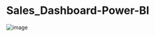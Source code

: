 # Sales_Dashboard-Power-BI
![image](https://user-images.githubusercontent.com/107194071/229878254-5cc931e4-6a34-4392-9d57-fe40d541e4ac.png)

